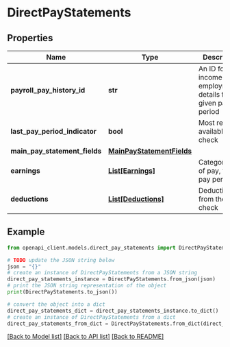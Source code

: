 # DirectPayStatements


## Properties

Name | Type | Description | Notes
------------ | ------------- | ------------- | -------------
**payroll_pay_history_id** | **str** | An ID for the income and employment details for the given pay period | 
**last_pay_period_indicator** | **bool** | Most recent available pay check | 
**main_pay_statement_fields** | [**MainPayStatementFields**](MainPayStatementFields.md) |  | 
**earnings** | [**List[Earnings]**](Earnings.md) | Categorization of pay, for the pay period | 
**deductions** | [**List[Deductions]**](Deductions.md) | Deductions from the pay check | [optional] 

## Example

```python
from openapi_client.models.direct_pay_statements import DirectPayStatements

# TODO update the JSON string below
json = "{}"
# create an instance of DirectPayStatements from a JSON string
direct_pay_statements_instance = DirectPayStatements.from_json(json)
# print the JSON string representation of the object
print(DirectPayStatements.to_json())

# convert the object into a dict
direct_pay_statements_dict = direct_pay_statements_instance.to_dict()
# create an instance of DirectPayStatements from a dict
direct_pay_statements_from_dict = DirectPayStatements.from_dict(direct_pay_statements_dict)
```
[[Back to Model list]](../README.md#documentation-for-models) [[Back to API list]](../README.md#documentation-for-api-endpoints) [[Back to README]](../README.md)


